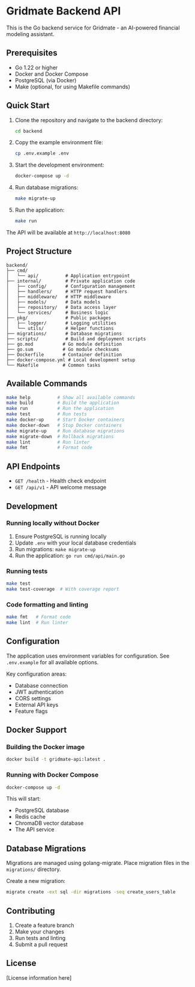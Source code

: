 # Gridmate Backend API

This is the Go backend service for Gridmate - an AI-powered financial modeling assistant.

## Prerequisites

- Go 1.22 or higher
- Docker and Docker Compose
- PostgreSQL (via Docker)
- Make (optional, for using Makefile commands)

## Quick Start

1. Clone the repository and navigate to the backend directory:
   ```bash
   cd backend
   ```

2. Copy the example environment file:
   ```bash
   cp .env.example .env
   ```

3. Start the development environment:
   ```bash
   docker-compose up -d
   ```

4. Run database migrations:
   ```bash
   make migrate-up
   ```

5. Run the application:
   ```bash
   make run
   ```

The API will be available at `http://localhost:8080`

## Project Structure

```
backend/
├── cmd/
│   └── api/          # Application entrypoint
├── internal/         # Private application code
│   ├── config/       # Configuration management
│   ├── handlers/     # HTTP request handlers
│   ├── middleware/   # HTTP middleware
│   ├── models/       # Data models
│   ├── repository/   # Data access layer
│   └── services/     # Business logic
├── pkg/              # Public packages
│   ├── logger/       # Logging utilities
│   └── utils/        # Helper functions
├── migrations/       # Database migrations
├── scripts/          # Build and deployment scripts
├── go.mod           # Go module definition
├── go.sum           # Go module checksums
├── Dockerfile       # Container definition
├── docker-compose.yml # Local development setup
└── Makefile         # Common tasks

```

## Available Commands

```bash
make help          # Show all available commands
make build         # Build the application
make run           # Run the application
make test          # Run tests
make docker-up     # Start Docker containers
make docker-down   # Stop Docker containers
make migrate-up    # Run database migrations
make migrate-down  # Rollback migrations
make lint          # Run linter
make fmt           # Format code
```

## API Endpoints

- `GET /health` - Health check endpoint
- `GET /api/v1` - API welcome message

## Development

### Running locally without Docker

1. Ensure PostgreSQL is running locally
2. Update `.env` with your local database credentials
3. Run migrations: `make migrate-up`
4. Run the application: `go run cmd/api/main.go`

### Running tests

```bash
make test
make test-coverage  # With coverage report
```

### Code formatting and linting

```bash
make fmt   # Format code
make lint  # Run linter
```

## Configuration

The application uses environment variables for configuration. See `.env.example` for all available options.

Key configuration areas:
- Database connection
- JWT authentication
- CORS settings
- External API keys
- Feature flags

## Docker Support

### Building the Docker image

```bash
docker build -t gridmate-api:latest .
```

### Running with Docker Compose

```bash
docker-compose up -d
```

This will start:
- PostgreSQL database
- Redis cache
- ChromaDB vector database
- The API service

## Database Migrations

Migrations are managed using golang-migrate. Place migration files in the `migrations/` directory.

Create a new migration:
```bash
migrate create -ext sql -dir migrations -seq create_users_table
```

## Contributing

1. Create a feature branch
2. Make your changes
3. Run tests and linting
4. Submit a pull request

## License

[License information here]